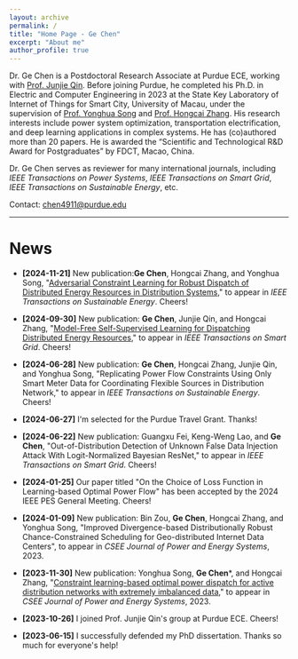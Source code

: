 ```yaml
---
layout: archive
permalink: /
title: "Home Page - Ge Chen"
excerpt: "About me"
author_profile: true
---
```



Dr. Ge Chen is a Postdoctoral Research Associate at Purdue ECE, working with [Prof. Junjie Qin](https://engineering.purdue.edu/people/junjie.qin.1). Before joining Purdue, he completed his Ph.D. in Electric and Computer Engineering in 2023 at the State Key Laboratory of Internet of Things for Smart City, University of Macau, under the supervision of [Prof. Yonghua Song](https://rto.um.edu.mo/biography/) and [Prof. Hongcai Zhang](https://www.fst.um.edu.mo/personal/hczhang/). His research interests include power system optimization, transportation electrification, and deep learning applications in complex systems. He has (co)authored more than 20 papers. He is awarded the “Scientific and Technological R&D Award for Postgraduates” by FDCT, Macao, China. 

Dr. Ge Chen serves as reviewer for many international journals, including *IEEE Transactions on Power Systems*, *IEEE Transactions on Smart Grid*, *IEEE Transactions on Sustainable Energy*, etc. 

Contact: chen4911@purdue.edu

------

News
======

- **[2024-11-21]**  New publication:**Ge Chen**, Hongcai Zhang, and Yonghua Song, "[Adversarial Constraint Learning for Robust Dispatch of Distributed Energy Resources in Distribution Systems](https://ieeexplore.ieee.org/document/10766908)," to appear in *IEEE Transactions on Sustainable Energy*. Cheers!   

- **[2024-09-30]**  New publication: **Ge Chen**, Junjie Qin, and Hongcai Zhang, "[Model-Free Self-Supervised Learning for Dispatching Distributed Energy Resources](https://ieeexplore.ieee.org/document/10700765)," to appear in *IEEE Transactions on Smart Grid*. Cheers!   

- **[2024-06-28]**  New publication: **Ge Chen**, Hongcai Zhang, Junjie Qin, and Yonghua Song, "Replicating Power Flow Constraints Using Only Smart Meter Data for Coordinating Flexible Sources in Distribution Network," to appear in *IEEE Transactions on Sustainable Energy*. Cheers!  

- **[2024-06-27]**  I'm selected for the Purdue Travel Grant. Thanks!

- **[2024-06-22]**  New publication: Guangxu Fei, Keng-Weng Lao, and **Ge Chen**, "Out-of-Distribution Detection of Unknown False Data Injection Attack With Logit-Normalized Bayesian ResNet," to appear in *IEEE Transactions on Smart Grid*. Cheers!

- **[2024-01-25]**  Our paper titled "On the Choice of Loss Function in Learning-based Optimal Power Flow" has been accepted by the 2024 IEEE PES General Meeting. Cheers! 

- **[2024-01-09]**  New publication: Bin Zou, **Ge Chen**, Hongcai Zhang, and Yonghua Song, "Improved Divergence-based Distributionally Robust Chance-Constrained Scheduling for Geo-distributed Internet Data Centers", to appear in *CSEE Journal of Power and Energy Systems*, 2023. 
- **[2023-11-30]**  New publication: Yonghua Song, **Ge Chen**\*, and Hongcai Zhang, "[Constraint learning-based optimal power dispatch for active distribution networks with extremely imbalanced data](https://ieeexplore.ieee.org/abstract/document/10375977)," to appear in *CSEE Journal of Power and Energy Systems*, 2023.
- **[2023-10-26]**  I joined Prof. Junjie Qin's group at Purdue ECE. Cheers! 
- **[2023-06-15]**  I successfully defended my PhD dissertation. Thanks so much for everyone's help!




